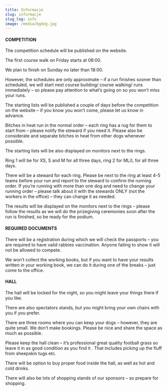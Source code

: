 ```yaml
---
title: Informacje
slug: informacje
slug_lng: info
image: /media/bgdog.jpg
---
```



#### COMPETITION

The competition schedule will be published on the website.

The first course walk on Friday starts at 08:00.

We plan to finish on Sunday no later than 18:00.

However, the schedules are only approximate – if a run finishes sooner than scheduled, we will start next course building/ course walking/ runs immediately – so please pay attention to what’s going on so you won’t miss your runs.

The starting lists will be published a couple of days before the competition on the website – if you know you won’t come, please let us know in advance.

Bitches in heat run in the normal order – each ring has a rug for them to start from – please notify the steward if you need it. Please also be considerate and separate bitches in heat from other dogs whenever possible.

The starting lists will be also displayed on monitors next to the rings.

Ring 1 will be for XS, S and M for all three days, ring 2 for ML/L for all three days.

There will be a steward for each ring. Please be next to the ring at least 4-5 teams before your run and report to the steward to confirm the running order. If you’re running with more than one dog and need to change your running order – please talk about it with the stewards ONLY (not the workers in the office) – they can change it as needed.

The results will be displayed on the monitors next to the rings – please follow the results as we will do the prizegiving ceremonies soon after the run is finished, so be ready for the podium.

#### REQUIRED DOCUMENTS

There will be a registration during which we will check the passports – you are required to have valid rabbies vaccination. Anyone failing to show it will not be allowed to compete.

We won’t collect the working books, but if you want to have your results written in your working book, we can do it during one of the breaks – just come to the office.

#### HALL

The hall will be locked for the night, so you might leave your things there if you like.

There are also spectators stands, but you might bring your own chairs with you if you prefer.

There are three rooms where you can keep your dogs – however, they are quite small. We don’t make bookings. Please be nice and share the space as much as possible.

Please keep the hall clean – it’s professional great quality football grass so leave it in as good condition as you find it . That includes picking up the fluff from sheepskin tugs etc.

There will be option to buy proper food inside the hall, as well as hot and cold drinks.

There will also be lots of shopping stands of our sponsors – so prepare for shopping.